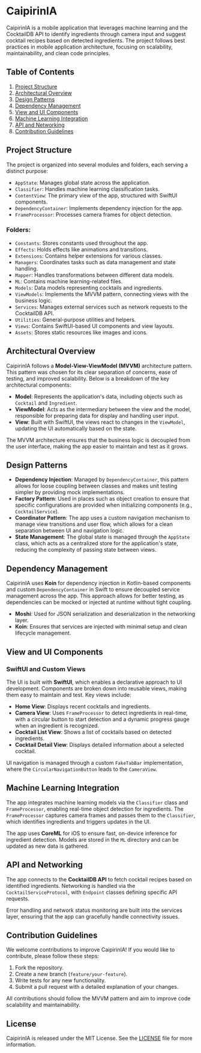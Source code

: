 # CaipirinIA

CaipirinIA is a mobile application that leverages machine learning and the CocktailDB API to identify ingredients through camera input and suggest cocktail recipes based on detected ingredients. The project follows best practices in mobile application architecture, focusing on scalability, maintainability, and clean code principles.

## Table of Contents

1. [Project Structure](#project-structure)
2. [Architectural Overview](#architectural-overview)
3. [Design Patterns](#design-patterns)
4. [Dependency Management](#dependency-management)
5. [View and UI Components](#view-and-ui-components)
6. [Machine Learning Integration](#machine-learning-integration)
7. [API and Networking](#api-and-networking)
8. [Contribution Guidelines](#contribution-guidelines)

## Project Structure

The project is organized into several modules and folders, each serving a distinct purpose:

- `AppState`: Manages global state across the application.
- `Classifier`: Handles machine learning classification tasks.
- `ContentView`: The primary view of the app, structured with SwiftUI components.
- `DependencyContainer`: Implements dependency injection for the app.
- `FrameProcessor`: Processes camera frames for object detection.

### Folders:
- `Constants`: Stores constants used throughout the app.
- `Effects`: Holds effects like animations and transitions.
- `Extensions`: Contains helper extensions for various classes.
- `Managers`: Coordinates tasks such as data management and state handling.
- `Mapper`: Handles transformations between different data models.
- `ML`: Contains machine learning-related files.
- `Models`: Data models representing cocktails and ingredients.
- `ViewModels`: Implements the MVVM pattern, connecting views with the business logic.
- `Services`: Manages external services such as network requests to the CocktailDB API.
- `Utilities`: General-purpose utilities and helpers.
- `Views`: Contains SwiftUI-based UI components and view layouts.
- `Assets`: Stores static resources like images and icons.

## Architectural Overview

CaipirinIA follows a **Model-View-ViewModel (MVVM)** architecture pattern. This pattern was chosen for its clear separation of concerns, ease of testing, and improved scalability. Below is a breakdown of the key architectural components:

- **Model**: Represents the application's data, including objects such as `Cocktail` and `Ingredient`.
- **ViewModel**: Acts as the intermediary between the view and the model, responsible for preparing data for display and handling user input.
- **View**: Built with SwiftUI, the views react to changes in the `ViewModel`, updating the UI automatically based on the state.

The MVVM architecture ensures that the business logic is decoupled from the user interface, making the app easier to maintain and test as it grows.

## Design Patterns

- **Dependency Injection**: Managed by `DependencyContainer`, this pattern allows for loose coupling between classes and makes unit testing simpler by providing mock implementations.
- **Factory Pattern**: Used in places such as object creation to ensure that specific configurations are provided when initializing components (e.g., `CocktailService`).
- **Coordinator Pattern**: The app uses a custom navigation mechanism to manage view transitions and user flow, which allows for a clean separation between UI and navigation logic.
- **State Management**: The global state is managed through the `AppState` class, which acts as a centralized store for the application's state, reducing the complexity of passing state between views.

## Dependency Management

CaipirinIA uses **Koin** for dependency injection in Kotlin-based components and custom `DependencyContainer` in Swift to ensure decoupled service management across the app. This approach allows for better testing, as dependencies can be mocked or injected at runtime without tight coupling.

- **Moshi**: Used for JSON serialization and deserialization in the networking layer.
- **Koin**: Ensures that services are injected with minimal setup and clean lifecycle management.

## View and UI Components

### SwiftUI and Custom Views

The UI is built with **SwiftUI**, which enables a declarative approach to UI development. Components are broken down into reusable views, making them easy to maintain and test. Key views include:

- **Home View**: Displays recent cocktails and ingredients.
- **Camera View**: Uses `FrameProcessor` to detect ingredients in real-time, with a circular button to start detection and a dynamic progress gauge when an ingredient is recognized.
- **Cocktail List View**: Shows a list of cocktails based on detected ingredients.
- **Cocktail Detail View**: Displays detailed information about a selected cocktail.

UI navigation is managed through a custom `FakeTabBar` implementation, where the `CircularNavigationButton` leads to the `CameraView`.

## Machine Learning Integration

The app integrates machine learning models via the `Classifier` class and `FrameProcessor`, enabling real-time object detection for ingredients. The `FrameProcessor` captures camera frames and passes them to the `Classifier`, which identifies ingredients and triggers updates in the UI.

The app uses **CoreML** for iOS to ensure fast, on-device inference for ingredient detection. Models are stored in the `ML` directory and can be updated as new data is gathered.

## API and Networking

The app connects to the **CocktailDB API** to fetch cocktail recipes based on identified ingredients. Networking is handled via the `CocktailServiceProtocol`, with `Endpoint` classes defining specific API requests.

Error handling and network status monitoring are built into the services layer, ensuring that the app can gracefully handle connectivity issues.

## Contribution Guidelines

We welcome contributions to improve CaipirinIA! If you would like to contribute, please follow these steps:

1. Fork the repository.
2. Create a new branch (`feature/your-feature`).
3. Write tests for any new functionality.
4. Submit a pull request with a detailed explanation of your changes.

All contributions should follow the MVVM pattern and aim to improve code scalability and maintainability.

## License

CaipirinIA is released under the MIT License. See the [LICENSE](./LICENSE) file for more information.
